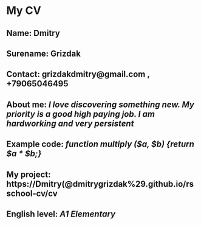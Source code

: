 # My CV
## Name: __Dmitry__
## Surename: __Grizdak__
## Contact: __grizdakdmitry@gmail.com__ , __+79065046495__
## About me: *I love discovering something new. My priority is a good high paying job. I am hardworking and very persistent*
## Example code: *function multiply ($a, $b) {return $a * $b;}*
## My project: https://Dmitry(@dmitrygrizdak%29.github.io/rsschool-cv/cv
## English level: *A1 Elementary*